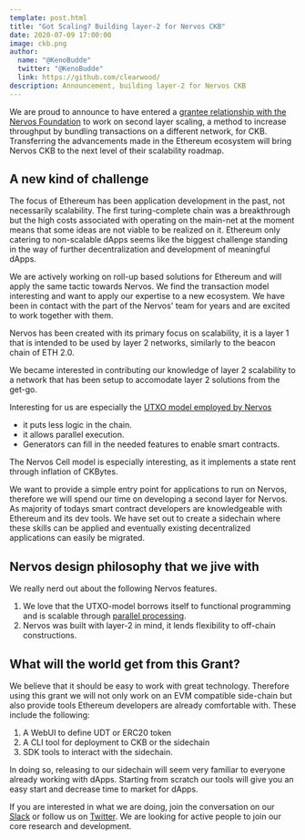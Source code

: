 ```yaml
---
template: post.html
title: "Got Scaling? Building layer-2 for Nervos CKB"
date: 2020-07-09 17:00:00
image: ckb.png
author:
  name: "@KenoBudde"
  twitter: "@KenoBudde"
  link: https://github.com/clearwood/
description: Announcement, building layer-2 for Nervos CKB
---
```


We are proud to announce to have entered a [grantee relationship with the Nervos Foundation](https://talk.nervos.org/t/ckb-sidechain-framework/4722) to work on second layer scaling, a method to increase throughput by bundling transactions on a different network, for CKB. Transferring the advancements made in the Ethereum ecosystem will bring Nervos CKB to the next level of their scalability roadmap.

## A new kind of challenge

The focus of Ethereum has been application development in the past, not necessarily scalability. The first turing-complete chain was a breakthrough but the high costs associated with operating on the main-net at the moment means that some ideas are not viable to be realized on it. Ethereum only catering to non-scalable dApps seems like the biggest challenge standing in the way of further decentralization and development of meaningful dApps.

We are actively working on roll-up based solutions for Ethereum and will apply the same tactic towards Nervos. We find the transaction model interesting and want to apply our expertise to a new ecosystem. We have been in contact with the part of the Nervos' team for years and are excited to work together with them.

Nervos has been created with its primary focus on scalability, it is a layer 1 that is intended to be used by layer 2 networks, similarly to the beacon chain of ETH 2.0.

We became interested in contributing our knowledge of layer 2 scalability to a network that has been setup to accomodate layer 2 solutions from the get-go.

Interesting for us are especially the [UTXO model employed by Nervos](https://xuejie.space/2020_03_20_what_do_we_mean_when_we_say_account_model/)

- it puts less logic in the chain.
- it allows parallel execution.
- Generators can fill in the needed features to enable smart contracts.

The Nervos Cell model is especially interesting, as it implements a state rent through inflation of CKBytes.

We want to provide a simple entry point for applications to run on Nervos, therefore we will spend our time on developing a second layer for Nervos. As majority of todays smart contract developers are knowledgeable with Ethereum and its dev tools. We have set out to create a sidechain where these skills can be applied and eventually existing decentralized applications can easily be migrated.

## Nervos design philosophy that we jive with

We really nerd out about the following Nervos features.

1. We love that the UTXO-model borrows itself to functional programming and is scalable through [parallel processing](https://medium.com/@sunflora98/utxo-vs-account-balance-model-5e6470f4e0cf).
2. Nervos was built with layer-2 in mind, it lends flexibility to off-chain constructions.

## What will the world get from this Grant?

We believe that it should be easy to work with great technology. Therefore using this grant we will not only work on an EVM compatible side-chain but also provide tools Ethereum developers are already comfortable with. These include the following:

1. A WebUI to define UDT or ERC20 token
2. A CLI tool for deployment to CKB or the sidechain
3. SDK tools to interact with the sidechain.

In doing so, releasing to our sidechain will seem very familiar to everyone already working with dApps. Starting from scratch our tools will give you an easy start and decrease time to market for dApps.

If you are interested in what we are doing, join the conversation on our [Slack](http://join.leapdao.org) or follow us on [Twitter](https://twitter.com/leapdao). We are looking for active people to join our core research and development.
